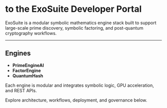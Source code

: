 # to the ExoSuite Developer Portal

ExoSuite is a modular symbolic mathematics engine stack built to support large-scale prime discovery, symbolic factoring, and post-quantum cryptography workflows.

---

## Engines

- **PrimeEngineAI**
- **FactorEngine**
- **QuantumHash**

Each engine is modular and integrates symbolic logic, GPU acceleration, and REST APIs.

Explore architecture, workflows, deployment, and governance below.